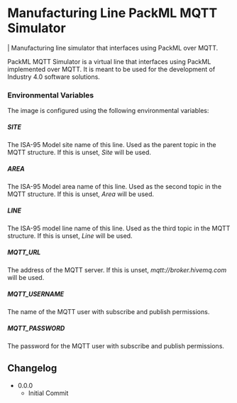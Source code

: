 # Manufacturing Line PackML MQTT Simulator

| Manufacturing line simulator that interfaces using PackML over MQTT.

PackML MQTT Simulator is a virtual line that interfaces using PackML implemented over MQTT. It is meant to be used for the development of Industry 4.0 software solutions.

### Environmental Variables

The image is configured using the following environmental variables:

##### SITE
The ISA-95 Model site name of this line. Used as the parent topic in the MQTT structure. If this is unset, _Site_ will be used.

##### AREA
The ISA-95 Model area name of this line. Used as the second topic in the MQTT structure. If this is unset, _Area_ will be used.

##### LINE
The ISA-95 model line name of this line. Used as the third topic in the MQTT structure. If this is unset, _Line_ will be used.

##### MQTT_URL
The address of the MQTT server. If this is unset, _mqtt://broker.hivemq.com_ will be used.

##### MQTT_USERNAME
The name of the MQTT user with subscribe and publish permissions.

##### MQTT_PASSWORD
The password for the MQTT user with subscribe and publish permissions.

## Changelog

  - 0.0.0 
    - Initial Commit

